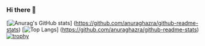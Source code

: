 ### Hi there 👋

<!--
**kanakanho/kanakanho** is a ✨ _special_ ✨ repository because its `README.md` (this file) appears on your GitHub profile.

Here are some ideas to get you started:

- 🔭 I’m currently working on ...
- 🌱 I’m currently learning ...
- 👯 I’m looking to collaborate on ...
- 🤔 I’m looking for help with ...
- 💬 Ask me about ...
- 📫 How to reach me: ...
- 😄 Pronouns: ...
- ⚡ Fun fact: ...
-->
[![Anurag's GitHub stats](https://github-readme-stats.vercel.app/api?username={kanakanho})]
(https://github.com/anuraghazra/github-readme-stats)
[![Top Langs](https://github-readme-stats.vercel.app/api/top-langs/?username={kanakanho}&layout=compact)]
(https://github.com/anuraghazra/github-readme-stats)
[![trophy](https://github-profile-trophy.vercel.app/?username={名前})](https://github.com/ryo-ma/github-profile-trophy)

